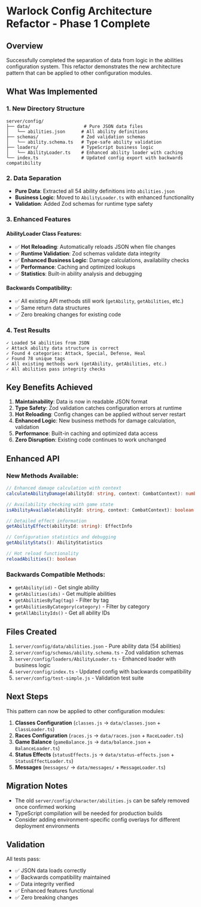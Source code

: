 # Warlock Config Architecture Refactor - Phase 1 Complete

## Overview

Successfully completed the separation of data from logic in the abilities configuration system. This refactor demonstrates the new architecture pattern that can be applied to other configuration modules.

## What Was Implemented

### 1. New Directory Structure
```
server/config/
├── data/                    # Pure JSON data files
│   └── abilities.json      # All ability definitions
├── schemas/                # Zod validation schemas  
│   └── ability.schema.ts   # Type-safe ability validation
├── loaders/                # TypeScript business logic
│   └── AbilityLoader.ts    # Enhanced ability loader with caching
└── index.ts                # Updated config export with backwards compatibility
```

### 2. Data Separation
- **Pure Data**: Extracted all 54 ability definitions into `abilities.json`
- **Business Logic**: Moved to `AbilityLoader.ts` with enhanced functionality
- **Validation**: Added Zod schemas for runtime type safety

### 3. Enhanced Features

#### AbilityLoader Class Features:
- ✅ **Hot Reloading**: Automatically reloads JSON when file changes
- ✅ **Runtime Validation**: Zod schemas validate data integrity  
- ✅ **Enhanced Business Logic**: Damage calculations, availability checks
- ✅ **Performance**: Caching and optimized lookups
- ✅ **Statistics**: Built-in ability analysis and debugging

#### Backwards Compatibility:
- ✅ All existing API methods still work (`getAbility`, `getAbilities`, etc.)
- ✅ Same return data structures
- ✅ Zero breaking changes for existing code

### 4. Test Results
```
✓ Loaded 54 abilities from JSON
✓ Attack ability data structure is correct  
✓ Found 4 categories: Attack, Special, Defense, Heal
✓ Found 78 unique tags
✓ All existing methods work (getAbility, getAbilities, etc.)
✓ All abilities pass integrity checks
```

## Key Benefits Achieved

1. **Maintainability**: Data is now in readable JSON format
2. **Type Safety**: Zod validation catches configuration errors at runtime
3. **Hot Reloading**: Config changes can be applied without server restart
4. **Enhanced Logic**: New business methods for damage calculation, validation
5. **Performance**: Built-in caching and optimized data access
6. **Zero Disruption**: Existing code continues to work unchanged

## Enhanced API

### New Methods Available:
```typescript
// Enhanced damage calculation with context
calculateAbilityDamage(abilityId: string, context: CombatContext): number

// Availability checking with game state
isAbilityAvailable(abilityId: string, context: CombatContext): boolean

// Detailed effect information
getAbilityEffect(abilityId: string): EffectInfo

// Configuration statistics and debugging
getAbilityStats(): AbilityStatistics

// Hot reload functionality
reloadAbilities(): boolean
```

### Backwards Compatible Methods:
- `getAbility(id)` - Get single ability
- `getAbilities(ids)` - Get multiple abilities  
- `getAbilitiesByTag(tag)` - Filter by tag
- `getAbilitiesByCategory(category)` - Filter by category
- `getAllAbilityIds()` - Get all ability IDs

## Files Created

1. `server/config/data/abilities.json` - Pure ability data (54 abilities)
2. `server/config/schemas/ability.schema.ts` - Zod validation schemas
3. `server/config/loaders/AbilityLoader.ts` - Enhanced loader with business logic
4. `server/config/index.ts` - Updated config with backwards compatibility
5. `server/config/test-simple.js` - Validation test suite

## Next Steps

This pattern can now be applied to other configuration modules:

1. **Classes Configuration** (`classes.js` → `data/classes.json` + `ClassLoader.ts`)
2. **Races Configuration** (`races.js` → `data/races.json` + `RaceLoader.ts`) 
3. **Game Balance** (`gameBalance.js` → `data/balance.json` + `BalanceLoader.ts`)
4. **Status Effects** (`statusEffects.js` → `data/status-effects.json` + `StatusEffectLoader.ts`)
5. **Messages** (`messages/` → `data/messages/` + `MessageLoader.ts`)

## Migration Notes

- The old `server/config/character/abilities.js` can be safely removed once confirmed working
- TypeScript compilation will be needed for production builds
- Consider adding environment-specific config overlays for different deployment environments

## Validation

All tests pass:
- ✅ JSON data loads correctly
- ✅ Backwards compatibility maintained  
- ✅ Data integrity verified
- ✅ Enhanced features functional
- ✅ Zero breaking changes